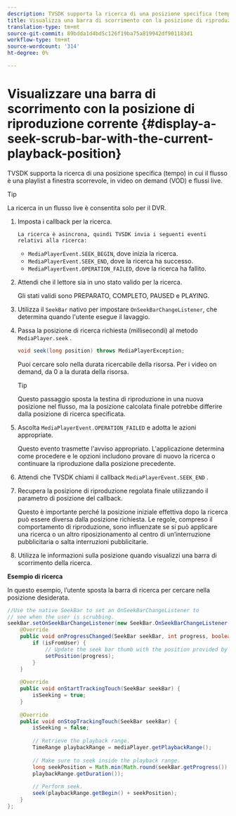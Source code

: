 ```yaml
---
description: TVSDK supporta la ricerca di una posizione specifica (tempo) in cui il flusso è una playlist a finestra scorrevole, in video on demand (VOD) e flussi live.
title: Visualizza una barra di scorrimento con la posizione di riproduzione corrente
translation-type: tm+mt
source-git-commit: 89bdda1d4bd5c126f19ba75a819942df901183d1
workflow-type: tm+mt
source-wordcount: '314'
ht-degree: 0%

---
```



# Visualizzare una barra di scorrimento con la posizione di riproduzione corrente {#display-a-seek-scrub-bar-with-the-current-playback-position}

TVSDK supporta la ricerca di una posizione specifica (tempo) in cui il flusso è una playlist a finestra scorrevole, in video on demand (VOD) e flussi live.

>[!TIP]
>
>La ricerca in un flusso live è consentita solo per il DVR.

1. Imposta i callback per la ricerca.

       La ricerca è asincrona, quindi TVSDK invia i seguenti eventi relativi alla ricerca:
   
   * `MediaPlayerEvent.SEEK_BEGIN`, dove inizia la ricerca.
   * `MediaPlayerEvent.SEEK_END`, dove la ricerca ha successo.
   * `MediaPlayerEvent.OPERATION_FAILED`, dove la ricerca ha fallito.

1. Attendi che il lettore sia in uno stato valido per la ricerca.

   Gli stati validi sono PREPARATO, COMPLETO, PAUSED e PLAYING.
1. Utilizza il `SeekBar` nativo per impostare `OnSeekBarChangeListener`, che determina quando l&#39;utente esegue il lavaggio.
1. Passa la posizione di ricerca richiesta (millisecondi) al metodo `MediaPlayer.seek` .

   ```java
   void seek(long position) throws MediaPlayerException;
   ```

   Puoi cercare solo nella durata ricercabile della risorsa. Per i video on demand, da 0 a la durata della risorsa.

   >[!TIP]
   >
   >Questo passaggio sposta la testina di riproduzione in una nuova posizione nel flusso, ma la posizione calcolata finale potrebbe differire dalla posizione di ricerca specificata.

1. Ascolta `MediaPlayerEvent.OPERATION_FAILED` e adotta le azioni appropriate.

   Questo evento trasmette l&#39;avviso appropriato. L&#39;applicazione determina come procedere e le opzioni includono provare di nuovo la ricerca o continuare la riproduzione dalla posizione precedente.

1. Attendi che TVSDK chiami il callback `MediaPlayerEvent.SEEK_END` .
1. Recupera la posizione di riproduzione regolata finale utilizzando il parametro di posizione del callback.

   Questo è importante perché la posizione iniziale effettiva dopo la ricerca può essere diversa dalla posizione richiesta. Le regole, compreso il comportamento di riproduzione, sono influenzate se si può applicare una ricerca o un altro riposizionamento al centro di un’interruzione pubblicitaria o salta interruzioni pubblicitarie.

1. Utilizza le informazioni sulla posizione quando visualizzi una barra di scorrimento della ricerca.

<!--<a id="example_EEB73818260C43C8B5AE12BA68548AB7"></a>-->

**Esempio di ricerca**

In questo esempio, l’utente sposta la barra di ricerca per cercare nella posizione desiderata.

```java
//Use the native SeekBar to set an OnSeekBarChangeListener to 
// see when the user is scrubbing. 
seekBar.setOnSeekBarChangeListener(new SeekBar.OnSeekBarChangeListener() { 
    @Override 
    public void onProgressChanged(SeekBar seekBar, int progress, boolean isFromUser) { 
        if (isFromUser) { 
            // Update the seek bar thumb with the position provided by the user. 
            setPosition(progress); 
        } 
    } 
 
    @Override 
    public void onStartTrackingTouch(SeekBar seekBar) { 
        isSeeking = true; 
    } 
 
    @Override 
    public void onStopTrackingTouch(SeekBar seekBar) { 
        isSeeking = false; 
 
        // Retrieve the playback range. 
        TimeRange playbackRange = mediaPlayer.getPlaybackRange(); 
 
        // Make sure to seek inside the playback range. 
        long seekPosition = Math.min(Math.round(seekBar.getProgress()), 
        playbackRange.getDuration()); 
     
        // Perform seek. 
        seek(playbackRange.getBegin() + seekPosition); 
    } 
}; 
```

